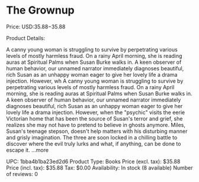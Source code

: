 # The Grownup

Price: USD:$35.88-$35.88

Product Details:

A canny young woman is struggling to survive by perpetrating various levels of mostly harmless fraud. On a rainy April morning, she is reading auras at Spiritual Palms when Susan Burke walks in. A keen observer of human behavior, our unnamed narrator immediately diagnoses beautiful, rich Susan as an unhappy woman eager to give her lovely life a drama injection. However, wh A canny young woman is struggling to survive by perpetrating various levels of mostly harmless fraud. On a rainy April morning, she is reading auras at Spiritual Palms when Susan Burke walks in. A keen observer of human behavior, our unnamed narrator immediately diagnoses beautiful, rich Susan as an unhappy woman eager to give her lovely life a drama injection. However, when the "psychic" visits the eerie Victorian home that has been the source of Susan's terror and grief, she realizes she may not have to pretend to believe in ghosts anymore. Miles, Susan's teenage stepson, doesn't help matters with his disturbing manner and grisly imagination. The three are soon locked in a chilling battle to discover where the evil truly lurks and what, if anything, can be done to escape it. ...more

UPC: 1bba4b1ba23ed2d6
Product Type: Books
Price (excl. tax): $35.88
Price (incl. tax): $35.88
Tax: $0.00
Availability: In stock (8 available)
Number of reviews: 0